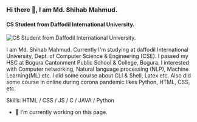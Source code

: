 ### Hi there 👋, I am  Md. Shihab Mahmud.
#### CS Student from Daffodil International University.
![CS Student from Daffodil International University.](https://arturssmirnovs.github.io/github-profile-readme-generator/images/banner.png)

I am Md. Shihab Mahmud. Currently I'm studying at daffodil International University, Dept. of Computer Science & Engineering (CSE). I passed my HSC at Bogura Cantonment Public School & College, Bogura. I interested with Computer networking, Natural language processing (NLP), Machine Learning(ML) etc. I did some course about CLI & Shell, Latex etc. Also did some course in online during corona pandemic likes Python, HTML, CSS, etc.

Skills:  HTML / CSS / JS / C / JAVA / Python

- 🔭 I’m currently working on this page. 








